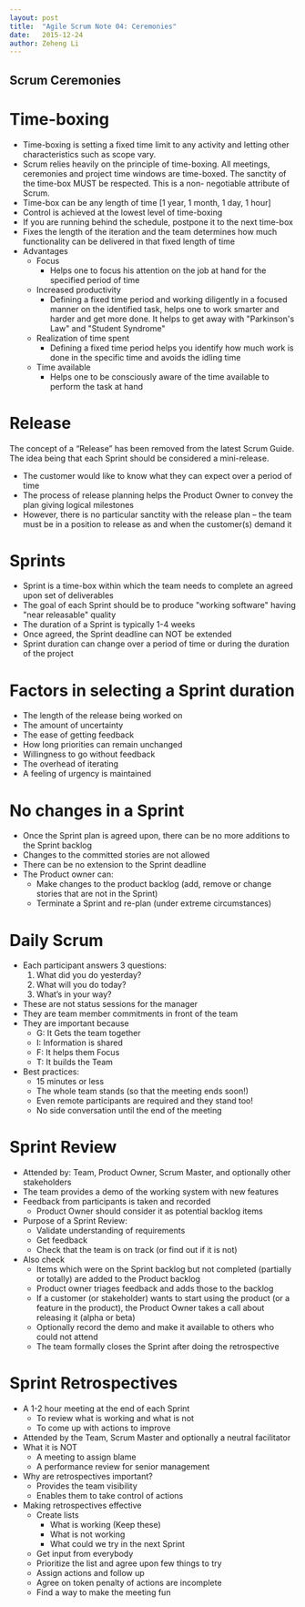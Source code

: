 ```yaml
---
layout: post
title:  "Agile Scrum Note 04: Ceremonies"
date:   2015-12-24
author: Zeheng Li
---
```

## Scrum Ceremonies

# Time-boxing
  - Time-boxing is setting a fixed time limit to any activity and letting other characteristics such as scope vary.
  - Scrum relies heavily on the principle of time-boxing. All meetings, ceremonies and project time windows are time-boxed. The sanctity of the time-box MUST be respected. This is a non- negotiable attribute of Scrum.
  - Time-box can be any length of time [1 year, 1 month, 1 day, 1 hour]
  - Control is achieved at the lowest level of time-boxing
  - If you are running behind the schedule, postpone it to the next time-box
  - Fixes the length of the iteration and the team determines how much functionality can be delivered in that fixed length of time
  - Advantages
    + Focus
      * Helps one to focus his attention on the job at hand for the specified period of time
    + Increased productivity
      * Defining a fixed time period and working diligently in a focused manner on the identified task, helps one to work smarter and harder and get more done. It helps to get away with "Parkinson's Law" and "Student Syndrome"
    + Realization of time spent
      * Defining a fixed time period helps you identify how much work is done in the specific time and avoids the idling time
    + Time available
      * Helps one to be consciously aware of the time available to perform the task at hand

# Release
The concept of a “Release” has been removed from the latest Scrum Guide. The idea being that each Sprint should be considered a mini-release.

  - The customer would like to know what they can expect over a period of time
  - The process of release planning helps the Product Owner to convey the plan giving logical milestones
  - However, there is no particular sanctity with the release plan – the team must be in a position to release as and when the customer(s) demand it

# Sprints
  - Sprint is a time-box within which the team needs to complete an agreed upon set of deliverables 
  - The goal of each Sprint should be to produce "working software" having "near releasable" quality
  - The duration of a Sprint is typically 1-4 weeks 
  - Once agreed, the Sprint deadline can NOT be extended
  - Sprint duration can change over a period of time or during the duration of the project

# Factors in selecting a Sprint duration
  - The length of the release being worked on
  - The amount of uncertainty
  - The ease of getting feedback
  - How long priorities can remain unchanged
  - Willingness to go without feedback
  - The overhead of iterating
  - A feeling of urgency is maintained

# No changes in a Sprint
  - Once the Sprint plan is agreed upon, there can be no more additions to the Sprint backlog
  - Changes to the committed stories are not allowed
  - There can be no extension to the Sprint deadline
  - The Product owner can:
    + Make changes to the product backlog (add, remove or change stories that are not in the Sprint)
    + Terminate a Sprint and re-plan (under extreme circumstances)

# Daily Scrum
  - Each participant answers 3 questions:
    1. What did you do yesterday?
    2. What will you do today?
    3. What’s in your way?
  - These are not status sessions for the manager
  - They are team member commitments in front of the team
  - They are important because
    + G: It Gets the team together 
    + I: Information is shared
    + F: It helps them Focus
    + T: It builds the Team
  - Best practices:
    + 15 minutes or less
    + The whole team stands (so that the meeting ends soon!) 
    + Even remote participants are required and they stand too! 
    + No side conversation until the end of the meeting

# Sprint Review
  - Attended by: Team, Product Owner, Scrum Master, and optionally other stakeholders
  - The team provides a demo of the working system with new features
  - Feedback from participants is taken and recorded
    + Product Owner should consider it as potential backlog items
  - Purpose of a Sprint Review:
    + Validate understanding of requirements
    + Get feedback
    + Check that the team is on track (or find out if it is not)
  - Also check
    + Items which were on the Sprint backlog but not completed (partially or totally) are added to the Product backlog
    + Product owner triages feedback and adds those to the backlog
    + If a customer (or stakeholder) wants to start using the product (or a feature in the product), the Product Owner takes a call about releasing it (alpha or beta)
    + Optionally record the demo and make it available to others who could not attend
    + The team formally closes the Sprint after doing the retrospective

# Sprint Retrospectives
  - A 1-2 hour meeting at the end of each Sprint
    + To review what is working and what is not
    + To come up with actions to improve
  - Attended by the Team, Scrum Master and optionally a neutral facilitator
  - What it is NOT
    + A meeting to assign blame
    + A performance review for senior management
  - Why are retrospectives important?
    + Provides the team visibility
    + Enables them to take control of actions
  - Making retrospectives effective
    + Create lists
      * What is working (Keep these)
      * What is not working
      * What could we try in the next Sprint
    + Get input from everybody
    + Prioritize the list and agree upon few things to try
    + Assign actions and follow up
    + Agree on token penalty of actions are incomplete
    + Find a way to make the meeting fun
    
